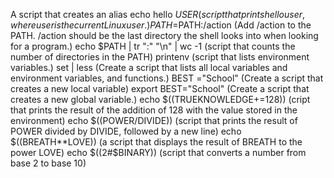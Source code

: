 A script that creates an alias
echo hello $USER (script that prints hello user, where user is the current Linux user.)
PATH=$PATH:/action (Add /action to the PATH. /action should be the last directory the shell looks into when looking for a program.)
echo $PATH | tr ":" "\n" | wc -1 (script that counts the number of directories in the PATH)
printenv (script that lists environment variables.)
set | less (Create a script that lists all local variables and environment variables, and functions.)
BEST ="School" (Create a script that creates a new local variable)
export BEST="School" (Create a script that creates a new global variable.)
echo $((TRUEKNOWLEDGE+=128)) (cript that prints the result of the addition of 128 with the value stored in the environment)
echo $((POWER/DIVIDE)) (script that prints the result of POWER divided by DIVIDE, followed by a new line)
echo $((BREATH**LOVE)) (a script that displays the result of BREATH to the power LOVE)
echo $((2#$BINARY)) (script that converts a number from base 2 to base 10)
